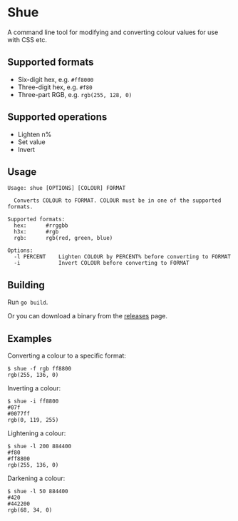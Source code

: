 # Shue

A command line tool for modifying and converting colour values for use with CSS etc.

## Supported formats

* Six-digit hex, e.g. `#ff8000`
* Three-digit hex, e.g. `#f80`
* Three-part RGB, e.g. `rgb(255, 128, 0)`

## Supported operations

* Lighten n%
* Set value
* Invert

## Usage

    Usage: shue [OPTIONS] [COLOUR] FORMAT

      Converts COLOUR to FORMAT. COLOUR must be in one of the supported formats.

    Supported formats:
      hex:      #rrggbb
      h3x:      #rgb
      rgb:      rgb(red, green, blue)

    Options:
      -l PERCENT    Lighten COLOUR by PERCENT% before converting to FORMAT
      -i            Invert COLOUR before converting to FORMAT

## Building

Run `go build`.

Or you can download a binary from the [releases](https://github.com/stilvoid/shue/releases) page.

## Examples

Converting a colour to a specific format:

    $ shue -f rgb ff8800
    rgb(255, 136, 0)

Inverting a colour:

    $ shue -i ff8800
    #07f
    #0077ff
    rgb(0, 119, 255)

Lightening a colour:

    $ shue -l 200 884400
    #f80
    #ff8800
    rgb(255, 136, 0)

Darkening a colour:

    $ shue -l 50 884400
    #420
    #442200
    rgb(68, 34, 0)

